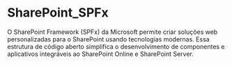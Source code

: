 # SharePoint_SPFx
O SharePoint Framework (SPFx) da Microsoft permite criar soluções web personalizadas para o SharePoint usando tecnologias modernas. Essa estrutura de código aberto simplifica o desenvolvimento de componentes e aplicativos integráveis ao SharePoint Online e SharePoint Server.
